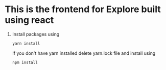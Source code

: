 # This is the frontend for Explore built using react

1. Install packages using
    ```javascript
    yarn install
    ```
   If you don't have yarn installed delete yarn.lock file and install using

    ```javascript
    npm install
    ```
